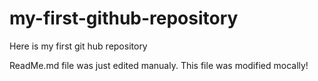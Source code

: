 # my-first-github-repository
Here is my first git hub repository

ReadMe.md file was just edited manualy. This file was modified mocally!
